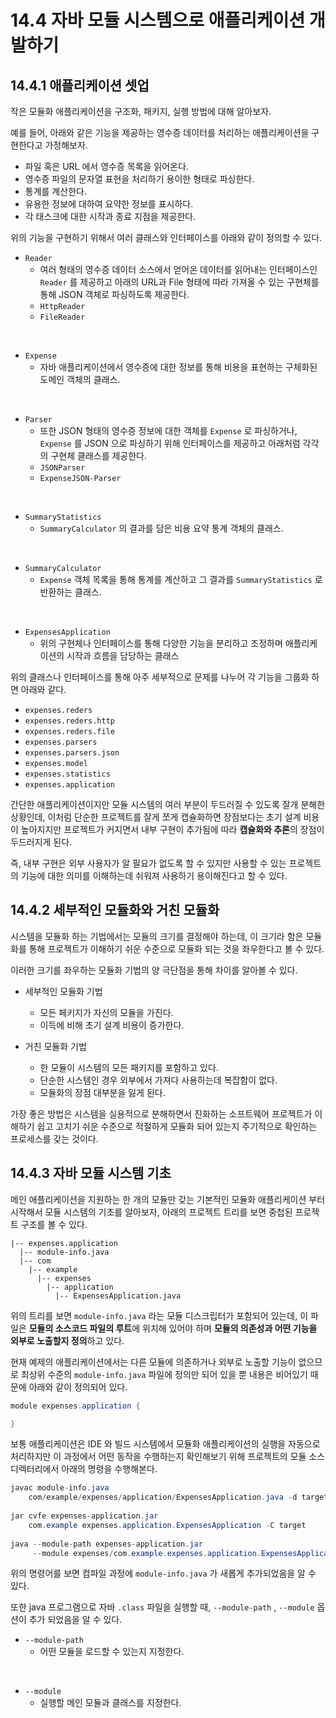 # 14.4 자바 모듈 시스템으로 애플리케이션 개발하기

## 14.4.1 애플리케이션 셋업

작은 모듈화 애플리케이션을 구조화, 패키지, 실행 방법에 대해 알아보자.

예를 들어, 아래와 같은 기능을 제공하는 영수증 데이터를 처리하는 애플리케이션을 구현한다고 가정해보자.

- 파일 혹은 URL 에서 영수증 목록을 읽어온다.
- 영수증 파일의 문자열 표현을 처리하기 용이한 형태로 파싱한다.
- 통계를 계산한다.
- 유용한 정보에 대하여 요약한 정보를 표시하다.
- 각 태스크에 대한 시작과 종료 지점을 제공한다.

위의 기능을 구현하기 위해서 여러 클래스와 인터페이스를 아래와 같이 정의할 수 있다.

- `Reader`
    - 여러 형태의 영수증 데이터 소스에서 얻어온 데이터를 읽어내는 인터페이스인 `Reader` 를 제공하고 아래의 URL과 File 형태에 따라 가져올 수 있는 구현체를 통해 JSON 객체로 파싱하도록 제공한다.
    - `HttpReader`
    - `FileReader`
<br/>

- `Expense`
    - 자바 애플리케이션에서 영수증에 대한 정보를 통해 비용을 표현하는 구체화된 도메인 객체의 클래스.
<br/>

- `Parser`
    - 또한 JSON 형태의 영수증 정보에 대한 객체를 `Expense` 로 파싱하거나, `Expense` 를 JSON 으로 파싱하기 위해 인터페이스를 제공하고 아래처럼 각각의 구현체 클래스를 제공한다.
    - `JSONParser`
    - `ExpenseJSON-Parser`
<br/>

- `SummaryStatistics`
    - `SummaryCalculator` 의 결과를 담은 비용 요약 통계 객체의 클래스.
<br/>

- `SummaryCalculator`
    - `Expense` 객체 목록을 통해 통계를 계산하고 그 결과를 `SummaryStatistics` 로 반환하는 클래스.
<br/>

- `ExpensesApplication`
    - 위의 구현체나 인터페이스를 통해 다양한 기능을 분리하고 조정하며 애플리케이션의 시작과 흐름을 담당하는 클래스

위의 클래스나 인터페이스를 통해 아주 세부적으로 문제를 나누어 각 기능을 그룹화 하면 아래와 같다.

- `expenses.reders`
- `expenses.reders.http`
- `expenses.reders.file`
- `expenses.parsers`
- `expenses.parsers.json`
- `expenses.model`
- `expenses.statistics`
- `expenses.application`

간단한 애플리케이션이지만 모듈 시스템의 여러 부분이 두드러질 수 있도록 잘개 분해한 상황인데, 이처럼 단순한 프로젝트를 잘게 쪼게 캡슐화하면 장점보다는 초기 설계 비용이 높아지지만 프로젝트가 커지면서 내부 구현이 추가됨에 따라 **캡슐화와 추론**의 장점이 두드러지게 된다.

즉, 내부 구현은 외부 사용자가 알 필요가 없도록 할 수 있지만 사용할 수 있는 프로젝트의 기능에 대한 의미를 이해하는데 쉬워져 사용하기 용이해진다고 할 수 있다.

## 14.4.2 세부적인 모듈화와 거친 모듈화

시스템을 모듈화 하는 기법에서는 모듈의 크기를 결정해야 하는데, 이 크기라 함은 모듈화를 통해 프로젝트가 이해하기 쉬운 수준으로 모듈화 되는 것을 좌우한다고 볼 수 있다.

이러한 크기를 좌우하는 모듈화 기법의 양 극단점을 통해 차이를 알아볼 수 있다.

- 세부적인 모듈화 기법
    - 모든 페키지가 자신의 모듈을 가진다.
    - 이득에 비해 초기 설계 비용이 증가한다.

- 거친 모듈화 기법
    - 한 모듈이 시스템의 모든 패키지를 포함하고 있다.
    - 단순한 시스템인 경우 외부에서 가져다 사용하는데 복잡함이 없다.
    - 모듈화의 장점 대부분을 잃게 된다.

가장 좋은 방법은 시스템을 실용적으로 분해하면서 진화하는 소프트웨어 프로젝트가 이해하기 쉽고 고치기 쉬운 수준으로 적절하게 모듈화 되어 있는지 주기적으로 확인하는 프로세스를 갖는 것이다.

## 14.4.3 자바 모듈 시스템 기초

메인 애플리케이션을 지원하는 한 개의 모듈만 갖는 기본적인 모듈화 애플리케이션 부터 시작해서 모듈 시스템의 기초를 알아보자, 아래의 프로젝트 트리를 보면 중첩된 프로젝트 구조를 볼 수 있다.

```
|-- expenses.application
  |-- module-info.java
  |-- com
    |-- example
      |-- expenses
        |-- application
          |-- ExpensesApplication.java
```

위의 트리를 보면 `module-info.java` 라는 모듈 디스크립터가 포함되어 있는데, 이 파일은 **모듈의 소스코드 파일의 루트**에 위치해 있어야 하며 **모듈의 의존성과 어떤 기능을 외부로 노출할지 정의**하고 있다.

현재 예제의 애플리케이션에서는 다른 모듈에 의존하거나 외부로 노출할 기능이 없으므로 최상위 수준의 `module-info.java` 파일에 정의만 되어 있을 뿐 내용은 비어있기 때문에 아래와 같이 정의되어 있다.

```java
module expenses.application {

}
```

보통 애플리케이션은 IDE 와 빌드 시스템에서 모듈화 애플리케이션의 실행을 자동으로 처리하지만 이 과정에서 어떤 동작을 수행하는지 확인해보기 위해 프로젝트의 모듈 소스 디렉터리에서 아래의 명령을 수행해본다.

```java
javac module-info.java
    com/example/expenses/application/ExpensesApplication.java -d target
        
jar cvfe expenses-application.jar
    com.example expenses.application.ExpensesApplication -C target
    
java --module-path expenses-application.jar
     --module expenses/com.example.expenses.application.ExpensesApplication
```

위의 명령어를 보면 컴파일 과정에 `module-info.java` 가 새롭게 추가되었음을 알 수 있다.

또한 java 프로그램으로 자바 `.class` 파일을 실행할 때,  `--module-path` , `--module` 옵션이 추가 되었음을 알 수 있다.

- `--module-path`
    - 어떤 모듈을 로드할 수 있는지 지정한다.
<br/>
    
- `--module`
    - 실행할 메인 모듈과 클래스를 지정한다.
